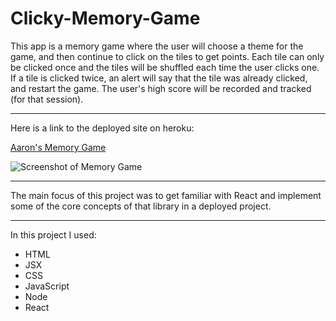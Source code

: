 # Clicky-Memory-Game

This app is a memory game where the user will choose a theme for the game, and then continue to click on the tiles to get points. Each tile can only be clicked once and the tiles will be shuffled each time the user clicks one. If a tile is clicked twice, an alert will say that the tile was already clicked, and restart the game. The user's high score will be recorded and tracked (for that session).

---

Here is a link to the deployed site on heroku:

[Aaron's Memory Game](https://aaron-g18.github.io/memory-game/)

![Screenshot of Memory Game](https://user-images.githubusercontent.com/58674283/88344126-cc03a200-ccf7-11ea-8670-57a80095801f.png?raw=true "Memory Game")

---

The main focus of this project was to get familiar with React and implement some of the core concepts of that library in a deployed project.

---

In this project I used:
- HTML
- JSX
- CSS
- JavaScript
- Node 
- React